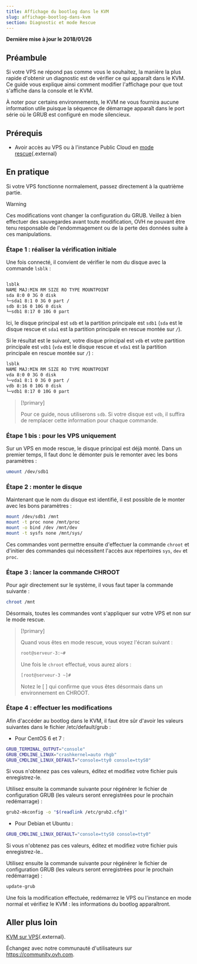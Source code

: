 ```yaml
---
title: Affichage du bootlog dans le KVM
slug: affichage-bootlog-dans-kvm
section: Diagnostic et mode Rescue
---
```


**Dernière mise à jour le 2018/01/26**

## Préambule

Si votre VPS ne répond pas comme vous le souhaitez, la manière la plus rapide d'obtenir un diagnostic est de vérifier ce qui apparaît dans le KVM. Ce guide vous explique ainsi comment modifier l'affichage pour que tout s'affiche dans la console et le KVM.

À noter pour certains environnements, le KVM ne vous fournira aucune information utile puisque la séquence de démarrage apparaît dans le port série où le GRUB est configuré en mode silencieux.


## Prérequis

- Avoir accès au VPS ou à l'instance Public Cloud en [mode rescue](https://docs.ovh.com/ca/fr/vps/rescue/){.external}


## En pratique

Si votre VPS fonctionne normalement, passez directement à la quatrième partie.

> [!warning]
>
> Ces modifications vont changer la configuration du GRUB. Veillez à bien effectuer des sauvegardes avant toute modification, OVH ne pouvant être tenu responsable de l'endommagement ou de la perte des données suite à ces manipulations.
>


### Étape 1 : réaliser la vérification initiale


Une fois connecté, il convient de vérifier le nom du disque avec la commande `lsblk` :

```sh

lsblk
NAME MAJ:MIN RM SIZE RO TYPE MOUNTPOINT
sda 8:0 0 3G 0 disk
└─sda1 8:1 0 3G 0 part /
sdb 8:16 0 10G 0 disk
└─sdb1 8:17 0 10G 0 part
```

Ici, le disque principal est `sdb` et la partition principale est `sdb1` (`sda` est le disque rescue et `sda1` est la partition principale en rescue montée sur `/`).


Si le résultat est le suivant, votre disque principal est `vdb` et votre partition principale est `vdb1` (`vda` est le disque rescue et `vda1` est la partition principale en rescue montée sur `/`) :

```sh
lsblk
NAME MAJ:MIN RM SIZE RO TYPE MOUNTPOINT
vda 8:0 0 3G 0 disk
└─vda1 8:1 0 3G 0 part /
vdb 8:16 0 10G 0 disk
└─vdb1 8:17 0 10G 0 part
```

>
>[!primary]
>
> Pour ce guide, nous utiliserons `sdb`. Si votre disque est `vdb`, il suffira de remplacer cette information pour chaque commande.
>

### Étape 1 bis : pour les VPS uniquement

Sur un VPS en mode rescue, le disque principal est déjà monté. Dans un premier temps, Il faut donc le démonter puis le remonter avec les bons paramètres :

```sh
umount /dev/sdb1
```

### Étape 2 : monter le disque

Maintenant que le nom du disque est identifié, il est possible de le monter avec les bons paramètres :

```sh
mount /dev/sdb1 /mnt
mount -t proc none /mnt/proc
mount -o bind /dev /mnt/dev
mount -t sysfs none /mnt/sys/
```

Ces commandes vont permettre ensuite d'effectuer la commande `chroot` et d'initier des commandes qui nécessitent l'accès aux répertoires `sys`, `dev` et `proc`.

### Étape 3 : lancer la commande CHROOT

Pour agir directement sur le système, il vous faut taper la commande suivante :

```sh
chroot /mnt
```

Désormais, toutes les commandes vont s'appliquer sur votre VPS et non sur le mode rescue.

> [!primary]
>
> Quand vous êtes en mode rescue, vous voyez l'écran suivant :
> 
> ```sh 
> root@serveur-3:~#
> ```
> 
> Une fois le `chroot` effectué, vous aurez alors :
> 
> ```sh
> [root@serveur-3 ~]#
> ```
> 
> Notez le [ ] qui confirme que vous êtes désormais dans un environnement en CHROOT.
>

### Étape 4 : effectuer les modifications

Afin d'accéder au bootlog dans le KVM, il faut être sûr d'avoir les valeurs suivantes dans le fichier /etc/default/grub :

- Pour CentOS 6 et 7 :

```sh
GRUB_TERMINAL_OUTPUT="console"
GRUB_CMDLINE_LINUX="crashkernel=auto rhgb"
GRUB_CMDLINE_LINUX_DEFAULT="console=tty0 console=ttyS0"
```

Si vous n'obtenez pas ces valeurs, éditez et modifiez votre fichier puis enregistrez-le.

Utilisez ensuite la commande suivante pour régénérer le fichier de configuration GRUB (les valeurs seront enregistrées pour le prochain redémarrage) :

```sh
grub2-mkconfig -o "$(readlink /etc/grub2.cfg)"
```

- Pour Debian et Ubuntu :

```sh
GRUB_CMDLINE_LINUX_DEFAULT="console=ttyS0 console=tty0"
```

Si vous n'obtenez pas ces valeurs, éditez et modifiez votre fichier puis enregistrez-le..

Utilisez ensuite la commande suivante pour régénérer le fichier de configuration GRUB (les valeurs seront enregistrées pour le prochain redémarrage) :

```sh
update-grub
```

Une fois la modification effectuée, redémarrez le VPS ou l'instance en mode normal et vérifiez le KVM : les informations du bootlog apparaîtront.


## Aller plus loin

[KVM sur VPS](https://docs.ovh.com/ca/fr/vps/utilisation-kvm-sur-vps){.external}.

Échangez avec notre communauté d'utilisateurs sur <https://community.ovh.com>.